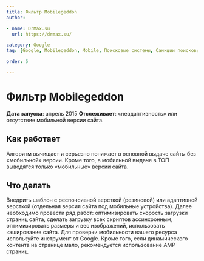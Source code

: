 ```yaml
---
title: Фильтр Mobilegeddon
author:

- name: DrMax.su
  url: https://drmax.su/

category: Google
tag: [Google, Mobilegeddon, Mobile, Поисковые системы, Санкции поисковых систем]

order: 5

---
```


# Фильтр Mobilegeddon

**Дата запуска**: апрель 2015
**Отслеживает**: «неадаптивность» или отсутствие мобильной версии сайта.

## Как работает

Алгоритм вычищает и серьезно понижает в основной выдаче сайты без «мобильной» версии. Кроме того, в мобильной выдаче в ТОП выводятся только «мобильные» версии сайта.

## Что делать

Внедрить шаблон с респонсивной версткой (резиновой) или адаптивной версткой (отдельная версия сайта под мобильные устройства). Далее необходимо провести ряд работ: оптимизировать скорость загрузки страниц сайта, сделать загрузку всех скриптов ассинхронным, оптимизировать размеры и вес изображений, использовать кэширование сайта. Для проверки мобильности вашего ресурса используйте инструмент от Google. Кроме того, если динамического контента на странице мало, рекомендуется использование AMP страниц.
